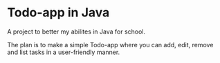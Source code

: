 # Todo-app in Java

A project to better my abilites in Java for school.

The plan is to make a simple Todo-app where you can add, edit, remove and list tasks in
a user-friendly manner. 